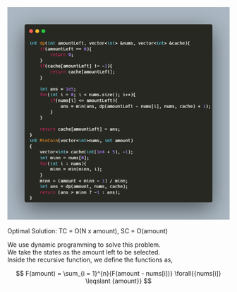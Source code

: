 ![](https://github.com/archishmanghos/code-images/blob/master/GFG-Min-Coin.png)

Optimal Solution: TC = O(N x amount), SC = O(amount)

We use dynamic programming to solve this problem. <br>
We take the states as the amount left to be selected. <br>
Inside the recursive function, we define the functions as, <br>

$$
F(amount) = \sum_{i = 1}^{n}{F(amount - nums[i])} \forall{{nums[i]} \leqslant {amount}}
$$